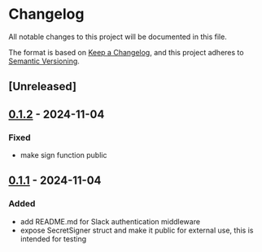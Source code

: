 # Changelog

All notable changes to this project will be documented in this file.

The format is based on [Keep a Changelog](https://keepachangelog.com/en/1.0.0/),
and this project adheres to [Semantic Versioning](https://semver.org/spec/v2.0.0.html).

## [Unreleased]

## [0.1.2](https://github.com/reinhash/slack-auth-middleware/compare/v0.1.1...v0.1.2) - 2024-11-04

### Fixed

- make sign function public

## [0.1.1](https://github.com/reinhash/slack-auth-middleware/compare/v0.1.0...v0.1.1) - 2024-11-04

### Added

- add README.md for Slack authentication middleware
- expose SecretSigner struct and make it public for external use, this is intended for testing
